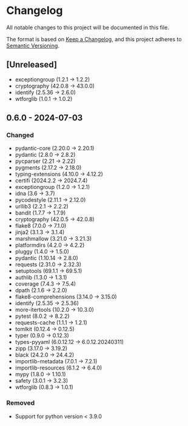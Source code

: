 <!-- markdownlint-configure-file { "MD024": false } -->
# Changelog

All notable changes to this project will be documented in this file.

The format is based on [Keep a Changelog](https://keepachangelog.com/en/1.1.0/),
and this project adheres to [Semantic Versioning](https://semver.org/spec/v2.0.0.html).

## [Unreleased]

- exceptiongroup (1.2.1 -> 1.2.2)
- cryptography (42.0.8 -> 43.0.0)
- identify (2.5.36 -> 2.6.0)
- wtforglib (1.0.1 -> 1.0.2)

## 0.6.0 - 2024-07-03

### Changed

- pydantic-core (2.20.0 -> 2.20.1)
- pydantic (2.8.0 -> 2.8.2)
- pycparser (2.21 -> 2.22)
- pygments (2.17.2 -> 2.18.0)
- typing-extensions (4.10.0 -> 4.12.2)
- certifi (2024.2.2 -> 2024.7.4)
- exceptiongroup (1.2.0 -> 1.2.1)
- idna (3.6 -> 3.7)
- pycodestyle (2.11.1 -> 2.12.0)
- urllib3 (2.2.1 -> 2.2.2)
- bandit (1.7.7 -> 1.7.9)
- cryptography (42.0.5 -> 42.0.8)
- flake8 (7.0.0 -> 7.1.0)
- jinja2 (3.1.3 -> 3.1.4)
- marshmallow (3.21.0 -> 3.21.3)
- platformdirs (4.2.0 -> 4.2.2)
- pluggy (1.4.0 -> 1.5.0)
- pydantic (1.10.14 -> 2.8.0)
- requests (2.31.0 -> 2.32.3)
- setuptools (69.1.1 -> 69.5.1)
- authlib (1.3.0 -> 1.3.1)
- coverage (7.4.3 -> 7.5.4)
- dpath (2.1.6 -> 2.2.0)
- flake8-comprehensions (3.14.0 -> 3.15.0)
- identify (2.5.35 -> 2.5.36)
- more-itertools (10.2.0 -> 10.3.0)
- pytest (8.0.2 -> 8.2.2)
- requests-cache (1.1.1 -> 1.2.1)
- tomlkit (0.12.4 -> 0.12.5)
- typer (0.9.0 -> 0.12.3)
- types-pyyaml (6.0.12.12 -> 6.0.12.20240311)
- zipp (3.17.0 -> 3.19.2)
- black (24.2.0 -> 24.4.2)
- importlib-metadata (7.0.1 -> 7.2.1)
- importlib-resources (6.1.2 -> 6.4.0)
- mypy (1.8.0 -> 1.10.1)
- safety (3.0.1 -> 3.2.3)
- wtforglib (0.8.3 -> 1.0.1)

### Removed

- Support for python version < 3.9.0
